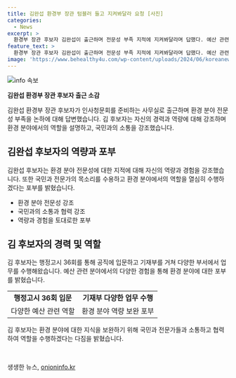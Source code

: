 ```yaml
---
title: 김완섭 환경부 장관 텀블러 들고 지켜봐달라 요청 [사진]
categories:
  - News
excerpt: >
  환경부 장관 후보자 김완섭이 출근하며 전문성 부족 지적에 지켜봐달라며 답했다. 예산 관련 공직을 맡아온 경력을 갖춘 그는 전문가와 소통하여 부족한 부분 보완하겠다고 강조했다. 환경과 산업계 조정 가능성에 대해선 보시기 나름이라며, 역할에 대한 자신감을 드러내며 국민과 소통하며 잘 할 것이라 밝혔다. 
feature_text: >
  환경부 장관 후보자 김완섭이 출근하며 전문성 부족 지적에 지켜봐달라며 답했다. 예산 관련 공직을 맡아온 경력을 갖춘 그는 전문가와 소통하여 부족한 부분 보완하겠다고 강조했다. 환경과 산업계 조정 가능성에 대해선 보시기 나름이라며, 역할에 대한 자신감을 드러내며 국민과 소통하며 잘 할 것이라 밝혔다. 
image: 'https://www.behealthy4u.com/wp-content/uploads/2024/06/koreanews.jpg'
---
```


<p><img src="https://www.behealthy4u.com/wp-content/uploads/2024/06/koreanews.jpg" alt="info 속보" /></p>

<p><b>김완섭 환경부 장관 후보자 출근 소감</b></p>

<p>김완섭 환경부 장관 후보자가 인사청문회를 준비하는 사무실로 출근하며 환경 분야 전문성 부족을 논하에 대해 답변했습니다. 김 후보자는 자신의 경력과 역량에 대해 강조하며 환경 분야에서의 역할을 설명하고, 국민과의 소통을 강조했습니다.</p>

<h2 data-ke-size="size26">김완섭 후보자의 역량과 포부</h2>

<p>김완섭 후보자는 환경 분야 전문성에 대한 지적에 대해 자신의 역량과 경험을 강조했습니다. 또한 국민과 전문가의 목소리를 수용하고 환경 분야에서의 역할을 열심히 수행하겠다는 포부를 밝혔습니다.</p>

<ul>
  <li>환경 분야 전문성 강조</li>
  <li>국민과의 소통과 협력 강조</li>
  <li>역량과 경험을 토대로한 포부</li>
</ul>

<h2 data-ke-size="size26">김 후보자의 경력 및 역할</h2>

<p>김 후보자는 행정고시 36회를 통해 공직에 입문하고 기재부를 거쳐 다양한 부서에서 업무를 수행해왔습니다. 예산 관련 분야에서의 다양한 경험을 통해 환경 분야에 대한 포부를 밝혔습니다.</p>

<table>
  <tr>
    <td style="text-align: center; height: 17px;"><b>행정고시 36회 입문</b></td>
    <td style="text-align: center; height: 17px;"><b>기재부 다양한 업무 수행</b></td>
  </tr>
  <tr>
    <td style="text-align: center; height: 17px;">다양한 예산 관련 역할</td>
    <td style="text-align: center; height: 17px;">환경 분야 역량 보완 포부</td>
  </tr>
</table>

<p>김 후보자는 환경 분야에 대한 지식을 보완하기 위해 국민과 전문가들과 소통하고 협력하여 역할을 수행하겠다는 다짐을 밝혔습니다.</p>

<p data-ke-size="size16">&nbsp;</p>
생생한 뉴스, <a href="https://onioninfo.kr" rel="dofollow">onioninfo.kr</a>


